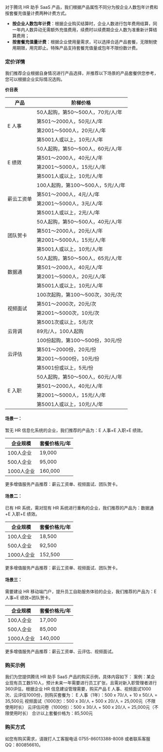 ﻿对于腾讯 HR 助手 SaaS 产品，我们根据产品属性不同分为按企业人数包年计费和按套餐充值量计费两种计费方式。

- **按企业人数包年计费**：根据企业购买结算时，企业人数进行包年费用结算，同一年内人数异动无需额外充值费用，续费时以续费期企业人数为准重新计算结算费用；
- **按套餐充值量计费**：根据企业使用量需求，可以选择合适产品套餐，无限制使用期限，用完即止。特殊产品支持套餐充值量或包年不限份数计费。

### 定价详情
我们推荐企业根据自身情况进行产品选择，并推荐以下场景的产品套餐供您参考，您可以根据企业实际情况选购。

**价目表**
<table>
<thead>
<tr>
<th>产品</th>
<th>阶梯价格</th>
</tr>
</thead>
<tbody><tr>
<td rowspan=4>E 人事</td>
<td>50人起购，第50～500人，70元/人/年</td>
<tr>
<td>第501～2000人，50元/人/年</td>
</tr>
<tr>
<td>第2001～5000人，20元/人/年</td>
</tr>
<tr>

<td>第5001人或以上，10元/人/年</td>
</tr>
<tr>
<td rowspan=4>E 绩效</td>
<td>50人起购，第50～500人，60元/人/年</td>
</tr>
<tr>
<td>第501～2000人，40元/人/年</td>
</tr>
<tr>
<td>第2001～5000人，15元/人/年</td>
</tr>
<tr>

<td>第5001人或以上，10元/人/年</td>
</tr>
<tr>
<td rowspan=4>薪云工资单</td>
<td>100人起购，第100～500人，5元/人/年</td>
</tr>
<tr>

<td>第501～2000人，4元/人/年</td>
</tr>
<tr>

<td>第2001～5000人，3元/人/年</td>
</tr>
<tr>

<td>第5001人或以上，2元/人/年</td>
</tr>
<tr>
<td rowspan=4>团队贺卡</td>
<td>50人起购，第50～500人，40元/人/年</td>
</tr>
<tr>
<td>第501～2000人，20元/人/年</td>
</tr>
<tr>
<td>第2001～5000人，15元/人/年</td>
</tr>
<tr>
<td>第5001人或以上，10元/人/年</td>
</tr>
<tr>
<td rowspan=4>数据通</td>
<td>50人起购，第50～500人，65元/人/年</td>
</tr>
<tr>
<td>第501～2000人，40元/人/年</td>
</tr>
<tr>
<td>第2001～5000人，20元/人/年</td>
</tr>
<tr>

<td>第5001人或以上，10元/人/年</td>
</tr>
<tr>
<td rowspan=4>视频面试</td>
<td>100次起购，第100～500次，30元/次</td>
</tr>
<tr>
<td>第501～2000次，20元/次</td>
</tr>
<tr>
<td>第2001～5000次，10元/次</td>
</tr>
<tr>
<td>第5001次或以上，5元/次</td>
</tr>
<tr>
<td>云背调</td>
<td>89元/人，100人起购</td>
</tr>
<tr>
<td rowspan=4>云评估</td>
<td>100份起购，第100～500份，30元/份</td>
</tr>
<tr>
<td>第501～2000份，20元/份</td>
</tr>
<tr>
<td>第2001～5000份，10元/份</td>
</tr>
<tr>

<td>第5001份或以上，5元/份</td>
</tr>
<tr>
<td rowspan=4>E 入职</td>
<td>50人起购，第50～500人，60元/人/年</td>
</tr>
<tr>
<td>第501～2000人，40元/人/年</td>
</tr>
<tr>
<td>第2001～5000人，15元/人/年</td>
</tr>
<tr>
<td>第5001人或以上，10元/人/年</td>
</tr>
</tbody></table>

####  场景一：

暂无 HR 信息化系统的企业，我们推荐的产品为：E 人事+E 入职+E 绩效。

|企业规模|套餐价格元/年|
|-----|------|
|100人企业|19,000|
|500人企业|95,000|
|1000人企业|160,000|

更多增值服务产品推荐：薪云工资单、视频面试、团队贺卡。

####  场景二：
已有 HR 系统，需对现有 HR 系统进行重构的企业，我们推荐的产品为：数据通+E 入职+E 绩效。

|企业规模|套餐价格元/年|
|-----|------|
|100人企业|18,500|
|500人企业|92,500|
|1000人企业|152,500|

更多增值服务产品推荐：薪云工资单、视频面试、团队贺卡。

#### 场景三：

需要建设 HR 移动端门户，提升员工自助服务体验的企业，我们推荐的产品为：E 人事+E 绩效+团队贺卡。

|企业规模|套餐价格元/年|
|-----|------|
|100人企业|17,000|
|500人企业|85,000|
|1000人企业|140,000|

更多增值服务产品推荐：薪云工资单、云评估、视频面试。



### 购买示例

我们为您提供腾讯 HR 助手 SaaS 产品的购买示例，具体内容如下：
案例：某企业现有员工数510人，预计未来一年需要进行员工扩张，且需对新入职管理者进行360评估，根据企业 HR 信息建设管理需要，购买产品 E 人事、视频面试1000次、云评估1000份，则购买套餐为：
E 人事（1年）：500 x 70/人 + 10 x 50/人 = 35,500元
视频面试（1000次）：500 x 30/人 + 500 x 20/人 = 25,000元（不限使用时长）
云评估问卷（1000份）：500 x 30/人 + 500 x 20/人 = 25,000元（不限使用时长）
合计以上套餐价格为：85,500元


### 购买方式
如您有购买需求，请拨打人工客服电话 0755-86013388-8008 或者联系客服 QQ：800856610。

